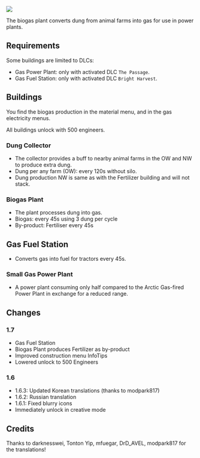 ![](./banner.jpg)

The biogas plant converts dung from animal farms into gas for use in power plants.

## Requirements

Some buildings are limited to DLCs:

- Gas Power Plant: only with activated DLC `The Passage`.
- Gas Fuel Station: only with activated DLC `Bright Harvest`.

## Buildings

You find the biogas production in the material menu, and in the gas electricity menus.

All buildings unlock with 500 engineers.

### Dung Collector

- The collector provides a buff to nearby animal farms in the OW and NW to produce extra dung.
- Dung per any farm (OW): every 120s without silo.
- Dung production NW is same as with the Fertilizer building and will not stack.

### Biogas Plant

- The plant processes dung into gas.
- Biogas: every 45s using 3 dung per cycle
- By-product: Fertiliser every 45s

## Gas Fuel Station

- Converts gas into fuel for tractors every 45s.

### Small Gas Power Plant

- A power plant consuming only half compared to the Arctic Gas-fired Power Plant in exchange for a reduced range.

## Changes

### 1.7

- Gas Fuel Station
- Biogas Plant produces Fertilizer as by-product
- Improved construction menu InfoTips
- Lowered unlock to 500 Engineers

### 1.6

- 1.6.3: Updated Korean translations (thanks to modpark817)
- 1.6.2: Russian translation
- 1.6.1: Fixed blurry icons
- Immediately unlock in creative mode

## Credits

Thanks to darknesswei, Tonton Yip, mfuegar, DrD_AVEL, modpark817 for the translations!
